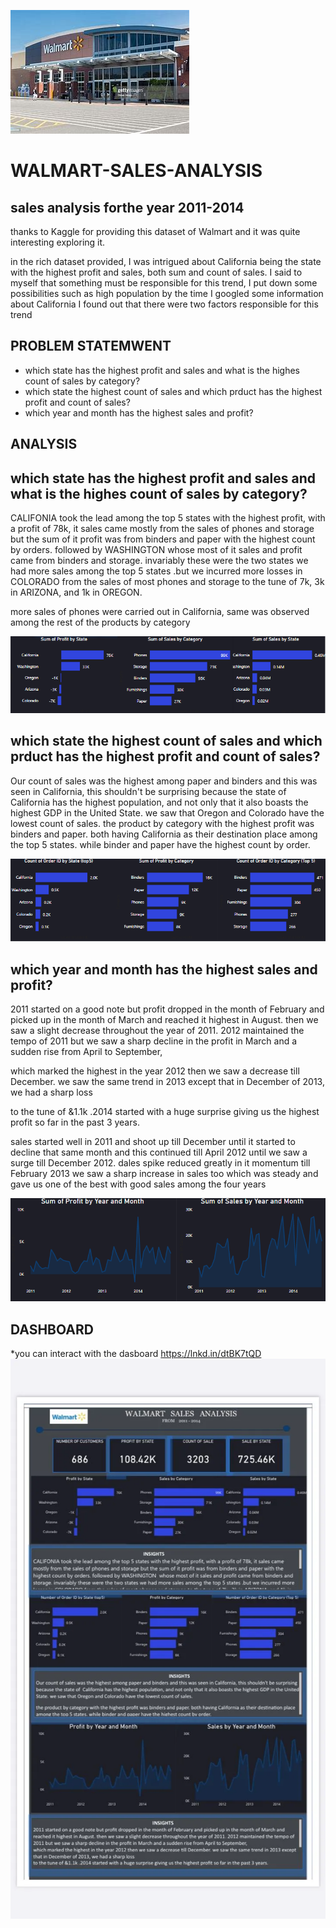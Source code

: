 ![](https://github.com/chefgene/WALMART-SALES-ANALYSIS/blob/main/OIP%20(9).jfif)
# WALMART-SALES-ANALYSIS
## sales analysis forthe year 2011-2014

thanks to Kaggle for providing this dataset of Walmart and it was quite interesting exploring it.

in the rich dataset provided, I was intrigued about California being the state with the highest profit and sales, both sum and count of sales. I said to myself that something must be responsible for this trend, I put down some possibilities such as high population by the time I googled some information about California I found out that there were two factors responsible for this trend

## PROBLEM STATEMWENT
* which state has the highest profit and sales and what is the highes count of sales by category?
* which state the highest count of sales and which prduct has the highest profit  and count of sales?
* which year and month has the highest sales and profit?

## ANALYSIS
## which state has the highest profit and sales and what is the highes count of sales by category?

CALIFONIA took the lead among the top 5 states with the highest profit, with a profit of 78k, it sales came mostly from the sales of phones and storage but the sum of it profit was from binders and paper with the highest count by orders. followed by WASHINGTON  whose most of it sales and profit came from binders and storage. invariably these were the two states we had more sales among the top 5 states .but we incurred more losses in COLORADO from the sales of most phones and storage to the tune of 7k,  3k in ARIZONA, and 1k in OREGON.

more sales of phones were carried out in California, same was observed among the rest of the products by category

![](https://github.com/chefgene/WALMART-SALES-ANALYSIS/blob/main/wikki-img/wa1.PNG)


## which state the highest count of sales and which prduct has the highest profit and count of sales?

Our count of sales was the highest among paper and binders and this was seen in California, this shouldn't be surprising because the state of  California has the highest population, and not only that it also boasts the highest GDP in the United State. we saw that Oregon and Colorado have the lowest count of sales.
the product by category with the highest profit was binders and paper. both having California as their destination place among the top 5 states. while binder and paper have the highest count by order.

![](https://github.com/chefgene/WALMART-SALES-ANALYSIS/blob/main/wikki-img/wa2.PNG)

## which year and month has the highest sales and profit?

2011 started on a good note but profit dropped in the month of February and picked up in the month of March and reached it highest in August. then we saw a slight decrease throughout the year of 2011. 2012 maintained the tempo of 2011 but we saw a sharp decline in the profit in March and a sudden rise from April to September,

which marked the highest in the year 2012 then we saw a decrease till December. we saw the same trend in 2013 except that in December of 2013, we had a sharp loss

to the tune of &1.1k .2014 started with a huge surprise giving us the highest profit so far in the past 3 years.

sales started well in 2011 and shoot up till December until it started to decline that same month and this continued till April 2012 until we saw a surge till December 2012.
dales spike reduced greatly in it momentum till February 2013 we saw a sharp increase in sales too which was steady and gave us one of the best with good sales among the four years

![](https://github.com/chefgene/WALMART-SALES-ANALYSIS/blob/main/wikki-img/wa3.PNG)

## DASHBOARD

 *you can interact with the dasboard  https://lnkd.in/dtBK7tQD
![](https://github.com/chefgene/WALMART-SALES-ANALYSIS/blob/main/1_df2ZVDjlju28cTcG7Vsisg.webp)


